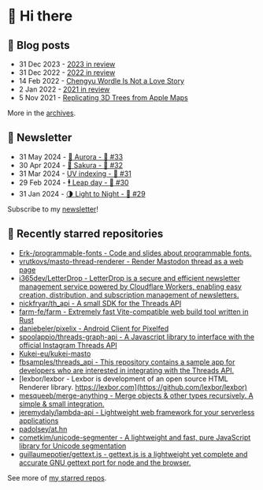 # 👋 Hi there

## 📝 Blog posts

<!-- feed start -->
- 31 Dec 2023 - [2023 in review](https://cheeaun.com/blog/2023/12/2023-in-review/)
- 31 Dec 2022 - [2022 in review](https://cheeaun.com/blog/2022/12/2022-in-review/)
- 14 Feb 2022 - [Chengyu Wordle Is Not a Love Story](https://cheeaun.com/blog/2022/02/chengyu-wordle-is-not-a-love-story/)
- 2 Jan 2022 - [2021 in review](https://cheeaun.com/blog/2022/01/2021-in-review/)
- 5 Nov 2021 - [Replicating 3D Trees from Apple Maps](https://cheeaun.com/blog/2021/11/replicating-3d-trees-apple-maps/)
<!-- feed end -->

More in the [archives](https://cheeaun.com/blog/archives/).

## 📰 Newsletter

<!-- newsletter start -->
- 31 May 2024 - [🌌 Aurora - 🥫 #33](https://cheeaun.substack.com/p/aurora-33)
- 30 Apr 2024 - [🌸 Sakura - 🥫 #32](https://cheeaun.substack.com/p/sakura-32)
- 31 Mar 2024 - [UV indexing - 🥫 #31](https://cheeaun.substack.com/p/uv-indexing-31)
- 29 Feb 2024 - [🕴️ Leap day - 🥫 #30](https://cheeaun.substack.com/p/leap-day-30)
- 31 Jan 2024 - [🌗 Light to Night - 🥫 #29](https://cheeaun.substack.com/p/light-to-night-29)
<!-- newsletter end -->

Subscribe to my [newsletter](https://cheeaun.substack.com/)!

## 🌟 Recently starred repositories

<!-- starred repos start -->
- [Erk-/programmable-fonts - Code and slides about programmable fonts.](https://github.com/Erk-/programmable-fonts)
- [vrutkovs/masto-thread-renderer - Render Mastodon thread as a web page](https://github.com/vrutkovs/masto-thread-renderer)
- [i365dev/LetterDrop - LetterDrop is a secure and efficient newsletter management service powered by Cloudflare Workers, enabling easy creation, distribution, and subscription management of newsletters.](https://github.com/i365dev/LetterDrop)
- [nickfryar/th_api - A small SDK for the Threads API](https://github.com/nickfryar/th_api)
- [farm-fe/farm - Extremely fast Vite-compatible web build tool written in Rust](https://github.com/farm-fe/farm)
- [daniebeler/pixelix - Android Client for Pixelfed](https://github.com/daniebeler/pixelix)
- [spoolappio/threads-graph-api - A Javascript library to interface with the official Instagram Threads API](https://github.com/spoolappio/threads-graph-api)
- [Kukei-eu/kukei-masto](https://github.com/Kukei-eu/kukei-masto)
- [fbsamples/threads_api - This repository contains a sample app for developers who are interested in integrating with the Threads API.](https://github.com/fbsamples/threads_api)
- [lexbor/lexbor - Lexbor is development of an open source HTML Renderer library. https://lexbor.com](https://github.com/lexbor/lexbor)
- [mesqueeb/merge-anything - Merge objects & other types recursively. A simple & small integration.](https://github.com/mesqueeb/merge-anything)
- [jeremydaly/lambda-api - Lightweight web framework for your serverless applications](https://github.com/jeremydaly/lambda-api)
- [padolsey/at.hn](https://github.com/padolsey/at.hn)
- [cometkim/unicode-segmenter - A lightweight and fast, pure JavaScript library for Unicode segmentation](https://github.com/cometkim/unicode-segmenter)
- [guillaumepotier/gettext.js - gettext.js is a lightweight yet complete and accurate GNU gettext port for node and the browser.](https://github.com/guillaumepotier/gettext.js)
<!-- starred repos end -->

See more of [my starred repos](https://github.com/stars/cheeaun/).
